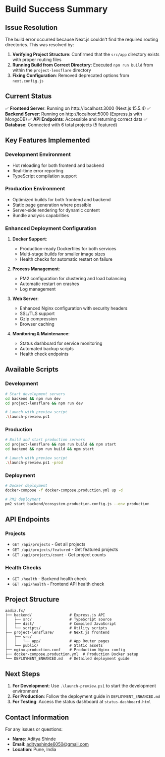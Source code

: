 # Build Success Summary

## Issue Resolution

The build error occurred because Next.js couldn't find the required routing directories. This was resolved by:

1. **Verifying Project Structure**: Confirmed that the `src/app` directory exists with proper routing files
2. **Running Build from Correct Directory**: Executed `npm run build` from within the `project-lensflare` directory
3. **Fixing Configuration**: Removed deprecated options from `next.config.js`

## Current Status

✅ **Frontend Server**: Running on http://localhost:3000 (Next.js 15.5.4)
✅ **Backend Server**: Running on http://localhost:5000 (Express.js with MongoDB)
✅ **API Endpoints**: Accessible and returning correct data
✅ **Database**: Connected with 6 total projects (5 featured)

## Key Features Implemented

### Development Environment
- Hot reloading for both frontend and backend
- Real-time error reporting
- TypeScript compilation support

### Production Environment
- Optimized builds for both frontend and backend
- Static page generation where possible
- Server-side rendering for dynamic content
- Bundle analysis capabilities

### Enhanced Deployment Configuration
1. **Docker Support**:
   - Production-ready Dockerfiles for both services
   - Multi-stage builds for smaller image sizes
   - Health checks for automatic restart on failure

2. **Process Management**:
   - PM2 configuration for clustering and load balancing
   - Automatic restart on crashes
   - Log management

3. **Web Server**:
   - Enhanced Nginx configuration with security headers
   - SSL/TLS support
   - Gzip compression
   - Browser caching

4. **Monitoring & Maintenance**:
   - Status dashboard for service monitoring
   - Automated backup scripts
   - Health check endpoints

## Available Scripts

### Development
```bash
# Start development servers
cd backend && npm run dev
cd project-lensflare && npm run dev

# Launch with preview script
.\launch-preview.ps1
```

### Production
```bash
# Build and start production servers
cd project-lensflare && npm run build && npm start
cd backend && npm run build && npm start

# Launch with preview script
.\launch-preview.ps1 -prod
```

### Deployment
```bash
# Docker deployment
docker-compose -f docker-compose.production.yml up -d

# PM2 deployment
pm2 start backend/ecosystem.production.config.js --env production
```

## API Endpoints

### Projects
- `GET /api/projects` - Get all projects
- `GET /api/projects/featured` - Get featured projects
- `GET /api/projects/count` - Get project counts

### Health Checks
- `GET /health` - Backend health check
- `GET /api/health` - Frontend API health check

## Project Structure

```
aadiz.fx/
├── backend/                 # Express.js API
│   ├── src/                 # TypeScript source
│   ├── dist/                # Compiled JavaScript
│   └── scripts/             # Utility scripts
├── project-lensflare/       # Next.js frontend
│   ├── src/
│   │   └── app/             # App Router pages
│   └── public/              # Static assets
├── nginx.production.conf    # Production Nginx config
├── docker-compose.production.yml  # Production Docker setup
└── DEPLOYMENT_ENHANCED.md   # Detailed deployment guide
```

## Next Steps

1. **For Development**: Use `.\launch-preview.ps1` to start the development environment
2. **For Production**: Follow the deployment guide in `DEPLOYMENT_ENHANCED.md`
3. **For Testing**: Access the status dashboard at `status-dashboard.html`

## Contact Information

For any issues or questions:
- **Name**: Aditya Shinde
- **Email**: adityashinde6050@gmail.com
- **Location**: Pune, India